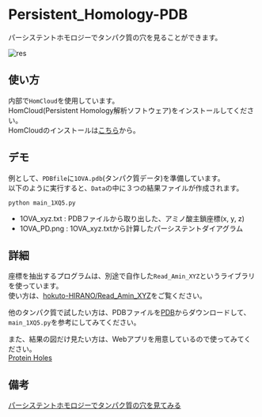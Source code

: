# Persistent_Homology-PDB

パーシステントホモロジーでタンパク質の穴を見ることができます。

![res](https://github.com/hokuto-HIRANO/Persistent_Homology-PDB/blob/master/Data/sample_1OVA_PD.png)

## 使い方

内部で`HomCloud`を使用しています。  
HomCloud(Persistent Homology解析ソフトウェア)をインストールしてください。  
HomCloudのインストールは[こちら](http://www.wpi-aimr.tohoku.ac.jp/hiraoka_labo/homcloud/)から。

## デモ

例として、`PDBfile`に`1OVA.pdb`(タンパク質データ)を準備しています。  
以下のように実行すると、`Data`の中に３つの結果ファイルが作成されます。

```
python main_1XQ5.py
```

+ 1OVA_xyz.txt : PDBファイルから取り出した、アミノ酸主鎖座標(x, y, z)
+ 1OVA_PD.png : 1OVA_xyz.txtから計算したパーシステントダイアグラム

## 詳細

座標を抽出するプログラムは、別途で自作した`Read_Amin_XYZ`というライブラリを使っています。  
使い方は、[hokuto-HIRANO/Read_Amin_XYZ](https://github.com/hokuto-HIRANO/Read_Amin_XYZ)をご覧ください。

他のタンパク質で試したい方は、PDBファイルを[PDB](https://www.rcsb.org/)からダウンロードして、  
`main_1XQ5.py`を参考にしてみてください。

また、結果の図だけ見たい方は、Webアプリを用意しているので使ってみてください。  
[Protein Holes](http://takemoto08.bio.kyutech.ac.jp/~hirano/Protein_Holes/)


## 備考  
[パーシステントホモロジーでタンパク質の穴を見てみる](https://qiita.com/hokuto_HIRANO/items/98cf702d04d80ec2d66f)

